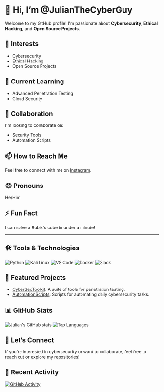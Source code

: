 # 👋 Hi, I’m @JulianTheCyberGuy

Welcome to my GitHub profile! I'm passionate about **Cybersecurity**, **Ethical Hacking**, and **Open Source Projects**. 

## 👀 Interests
- Cybersecurity
- Ethical Hacking
- Open Source Projects

## 🌱 Current Learning
- Advanced Penetration Testing
- Cloud Security

## 💞 Collaboration
I'm looking to collaborate on:
- Security Tools
- Automation Scripts

## 📫 How to Reach Me
Feel free to connect with me on [Instagram](https://www.instagram.com/julianflorezcamel/).

## 😄 Pronouns
He/Him

## ⚡ Fun Fact
I can solve a Rubik's cube in under a minute!

---

## 🛠️ Tools & Technologies
<p>
    <img src="https://img.shields.io/badge/Python-3776AB?style=for-the-badge&logo=python&logoColor=white" alt="Python" />
    <img src="https://img.shields.io/badge/Kali_Linux-557C94?style=for-the-badge&logo=linux&logoColor=white" alt="Kali Linux" />
    <img src="https://img.shields.io/badge/Visual_Studio_Code-0078d7?style=for-the-badge&logo=visual-studio-code&logoColor=white" alt="VS Code" />
    <img src="https://img.shields.io/badge/Docker-2496ED?style=for-the-badge&logo=docker&logoColor=white" alt="Docker" />
    <img src="https://img.shields.io/badge/Slack-4A154B?style=for-the-badge&logo=slack&logoColor=white" alt="Slack" />
</p>

## 📂 Featured Projects
- [CyberSecToolkit](https://github.com/JulianTheCyberGuy/CyberSecToolkit): A suite of tools for penetration testing.
- [AutomationScripts](https://github.com/JulianTheCyberGuy/AutomationScripts): Scripts for automating daily cybersecurity tasks.

## 📊 GitHub Stats
![Julian's GitHub stats](https://github-readme-stats.vercel.app/api?username=JulianTheCyberGuy&show_icons=true&theme=radical)
![Top Languages](https://github-readme-stats.vercel.app/api/top-langs/?username=JulianTheCyberGuy&layout=compact&theme=radical)

## 🤝 Let’s Connect
If you're interested in cybersecurity or want to collaborate, feel free to reach out or explore my repositories!

## 🚀 Recent Activity
[![GitHub Activity](https://activity-graph.herokuapp.com/graph?username=JulianTheCyberGuy&theme=radical)](https://github.com/JulianTheCyberGuy)
